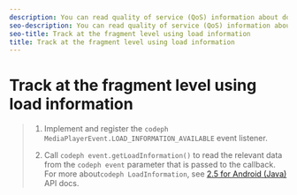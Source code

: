 ```yaml
---
description: You can read quality of service (QoS) information about downloaded resources, such as fragments and tracks, from the LoadInformation class.
seo-description: You can read quality of service (QoS) information about downloaded resources, such as fragments and tracks, from the LoadInformation class.
seo-title: Track at the fragment level using load information
title: Track at the fragment level using load information
---
```


# Track at the fragment level using load information

>1. Implement and register the `codeph MediaPlayerEvent.LOAD_INFORMATION_AVAILABLE` event listener.
>   
>1. Call `codeph event.getLoadInformation()` to read the relevant data from the `codeph event` parameter that is passed to the callback.
>   For more about`codeph LoadInformation`, see [2.5 for Android (Java)](http://help.adobe.com/en_US/primetime/api/psdk/javadoc_2.5/index.html) API docs.
>   
>   

